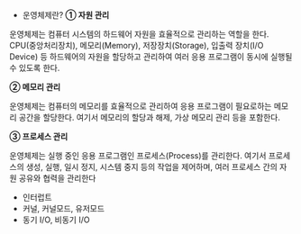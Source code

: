 - 운영체제란?
**① 자원 관리**

운영체제는 컴퓨터 시스템의 하드웨어 자원을 효율적으로 관리하는 역할을 한다. CPU(중앙처리장치), 메모리(Memory), 저장장치(Storage), 입출력 장치(I/O Device) 등 하드웨어의 자원을 할당하고 관리하여 여러 응용 프로그램이 동시에 실행될 수 있도록 한다.

**② 메모리 관리**

운영체제는 컴퓨터의 메모리를 효율적으로 관리하여 응용 프로그램이 필요로하는 메모리 공간을 할당한다. 여기서 메모리의 할당과 해제, 가상 메모리 관리 등을 포함한다.

**③ 프로세스 관리**

운영체제는 실행 중인 응용 프로그램인 프로세스(Process)를 관리한다. 여기서 프로세스의 생성, 실행, 일시 정지, 시스템 중지 등의 작업을 제어하며, 여러 프로세스 간의 자원 공유와 협력을 관리한다
- 인터럽트
- 커널, 커널모드, 유저모드
- 동기 I/O, 비동기 I/O